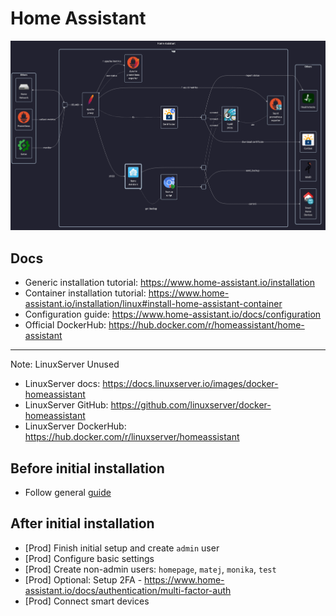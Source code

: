 # Home Assistant

![diagram](../../docs/diagrams/out/apps/homeassistant.png)

## Docs

- Generic installation tutorial: <https://www.home-assistant.io/installation>
- Container installation tutorial: <https://www.home-assistant.io/installation/linux#install-home-assistant-container>
- Configuration guide: <https://www.home-assistant.io/docs/configuration>
- Official DockerHub: <https://hub.docker.com/r/homeassistant/home-assistant>

---

Note: LinuxServer Unused

- LinuxServer docs: <https://docs.linuxserver.io/images/docker-homeassistant>
- LinuxServer GitHub: <https://github.com/linuxserver/docker-homeassistant>
- LinuxServer DockerHub: <https://hub.docker.com/r/linuxserver/homeassistant>

## Before initial installation

- Follow general [guide](../../docs/Checklist%20for%20new%20docker-apps.md)

## After initial installation

- \[Prod\] Finish initial setup and create `admin` user
- \[Prod\] Configure basic settings
- \[Prod\] Create non-admin users: `homepage`, `matej`, `monika`, `test`
- \[Prod\] Optional: Setup 2FA - <https://www.home-assistant.io/docs/authentication/multi-factor-auth>
- \[Prod\] Connect smart devices
